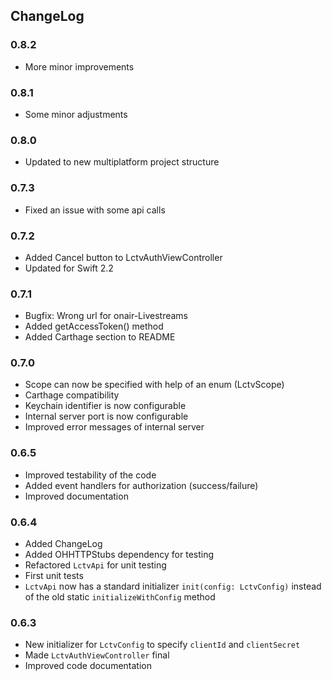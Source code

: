 ## ChangeLog

### 0.8.2

- More minor improvements

### 0.8.1

- Some minor adjustments

### 0.8.0

- Updated to new multiplatform project structure

### 0.7.3

- Fixed an issue with some api calls

### 0.7.2

- Added Cancel button to LctvAuthViewController
- Updated for Swift 2.2

### 0.7.1

- Bugfix: Wrong url for onair-Livestreams
- Added getAccessToken() method
- Added Carthage section to README

### 0.7.0

- Scope can now be specified with help of an enum (LctvScope)
- Carthage compatibility
- Keychain identifier is now configurable
- Internal server port is now configurable
- Improved error messages of internal server

### 0.6.5

- Improved testability of the code
- Added event handlers for authorization (success/failure)
- Improved documentation

### 0.6.4

- Added ChangeLog
- Added OHHTTPStubs dependency for testing
- Refactored `LctvApi` for unit testing
- First unit tests
- `LctvApi` now has a standard initializer `init(config: LctvConfig)` instead
of the old static `initializeWithConfig` method

### 0.6.3

- New initializer for `LctvConfig` to specify `clientId` and `clientSecret`
- Made `LctvAuthViewController` final
- Improved code documentation
